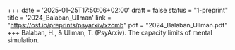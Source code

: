 +++
date = '2025-01-25T17:50:06+02:00'
draft = false
status = "1-preprint"
title = '2024_Balaban_Ullman'
link = "https://osf.io/preprints/psyarxiv/xzcmb"
pdf = "2024_Balaban_Ullman.pdf"
+++
Balaban, H., & Ullman, T. (PsyArxiv). The capacity limits of mental simulation.